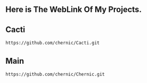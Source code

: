 
## Here is The WebLink Of My Projects.

## Cacti
`https://github.com/chernic/Cacti.git`

## Main
`https://github.com/chernic/Chernic.git`
